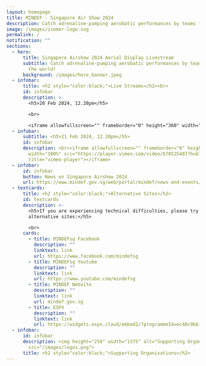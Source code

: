 ```yaml
---
layout: homepage
title: MINDEF - Singapore Air Show 2024
description: Catch adrenaline-pumping aerobatic performances by teams from around the world!
image: /images/isomer-logo.svg
permalink: /
notification: ""
sections:
  - hero:
      title: Singapore Airshow 2024 Aerial Display Livestream
      subtitle: Catch adrenaline-pumping aerobatic performances by teams from around
        the world!
      background: /images/hero_banner.jpeg
  - infobar:
      title: <h2 style="color:black;">Live Streams</h2><br>
      id: infobar
      description: >-
        <h5>20 Feb 2024, 12.20pm</h5>

        <br>

        <iframe allowfullscreen="" frameborder="0" height="360" width="100%" src="https://player.vimeo.com/video/678525487?h=b730a0335b" title="vimeo-player"></iframe>
  - infobar:
      subtitle: <h5>21 Feb 2024, 12.20pm</h5>
      id: infobar
      description: <br><iframe allowfullscreen="" frameborder="0" height="360"
        width="100%" src="https://player.vimeo.com/video/678525487?h=b730a0335b"
        title="vimeo-player"></iframe>
  - infobar:
      id: infobar
      button: News on Singapore Airshow 2024
      url: https://www.mindef.gov.sg/web/portal/mindef/news-and-events/latest-releases/article-detail/2022/February/11feb22_nr
  - textcards:
      title: <h2 style="color:black;">Alternative Sites</h2>
      id: textcards
      description: >-
        <h5>If you are experiencing technical difficulties, please try these
        alternative sites:</h5>

        <br>
      cards:
        - title: MINDEFsg Facebook
          description: ""
          linktext: link
          url: https://www.facebook.com/mindefsg
        - title: MINDEFsg Youtube
          description: ""
          linktext: link
          url: https://www.youtube.com/mindefsg
        - title: MINDEF Website
          description: ""
          linktext: link
          url: mindef.gov.sg
        - title: ESPX
          description: ""
          linktext: link
          url: https://widgets.espx.cloud/embed2/?programmeId=ec48c9b6-3e0d-4869-b9a4-75a2e8d480ab&podId=b85f3bb5-4c3a-474b-ba5f-ffcae4cbd1b9
  - infobar:
      id: infobar
      description: <img height="250" width="1375" alt="Supporting Organisation logos"
        src="/images/logos.png">
      title: <h2 style="color:black;">Supporting Organisations</h2>
---
```

